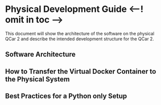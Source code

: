 # Physical Development Guide <--! omit in toc -->

This document will show the architecture of the software on the physical QCar 2 and describe the intended development structure for the QCar 2.

## Software Architecture

## How to Transfer the Virtual Docker Container to the Physical System

## Best Practices for a Python only Setup
